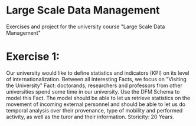# Large Scale Data Management
Exercises and project for the university course "Large Scale Data Management"

# Exercise 1:
Our university would like to define statistics and indicators (KPI) on its level of internationalization. Between all interesting Facts, we focus on "Visiting the University" Fact: doctorands, researchers and professors from other universities spend some time in our university. Use the DFM Schema to model this Fact. The model should be able to let us retrieve statistics on the movement of incoming external personnel and should be able to let us do temporal analysis over their provenance, type of mobility and performed activity, as well as the turor and their information. Storicity: 20 Years.

